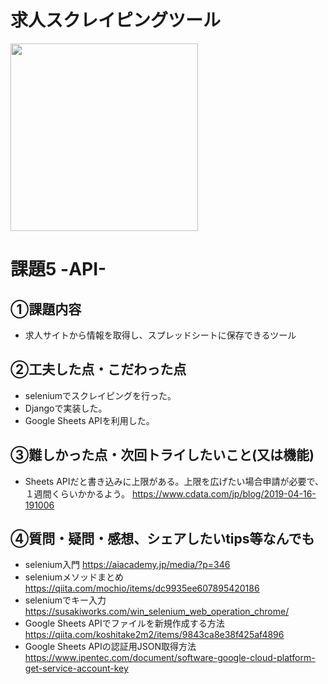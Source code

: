 # 求人スクレイピングツール
<img src="https://github.com/ksasazawa/django02_sasazawa_17/blob/main/scraping/selenium-logo.png" width="300px">

# 課題5 -API-

## ①課題内容
- 求人サイトから情報を取得し、スプレッドシートに保存できるツール

## ②工夫した点・こだわった点
- seleniumでスクレイピングを行った。
- Djangoで実装した。
- Google Sheets APIを利用した。

## ③難しかった点・次回トライしたいこと(又は機能)
- Sheets APIだと書き込みに上限がある。上限を広げたい場合申請が必要で、１週間くらいかかるよう。
https://www.cdata.com/jp/blog/2019-04-16-191006

## ④質問・疑問・感想、シェアしたいtips等なんでも
- selenium入門
https://aiacademy.jp/media/?p=346
- seleniumメソッドまとめ
https://qiita.com/mochio/items/dc9935ee607895420186
- seleniumでキー入力
https://susakiworks.com/win_selenium_web_operation_chrome/
- Google Sheets APIでファイルを新規作成する方法
https://qiita.com/koshitake2m2/items/9843ca8e38f425af4896
- Google Sheets APIの認証用JSON取得方法
https://www.ipentec.com/document/software-google-cloud-platform-get-service-account-key
